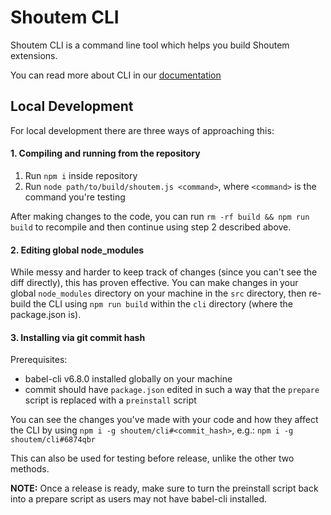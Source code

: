 # Shoutem CLI

Shoutem CLI is a command line tool which helps you build Shoutem extensions.

You can read more about CLI in our [documentation](http://shoutem.github.io/docs/extensions/reference/cli)

## Local Development

For local development there are three ways of approaching this:

#### 1. Compiling and running from the repository

1. Run `npm i` inside repository
2. Run `node path/to/build/shoutem.js <command>`, where `<command>` is the command you're testing

After making changes to the code, you can run `rm -rf build && npm run build` to recompile and then continue using step 2 described above.

#### 2. Editing global node_modules

While messy and harder to keep track of changes (since you can't see the diff directly), this has proven effective. You can make changes in your global `node_modules` directory on your machine in the `src` directory, then re-build the CLI using `npm run build` within the `cli` directory (where the package.json is).

#### 3. Installing via git commit hash

Prerequisites:
- babel-cli v6.8.0 installed globally on your machine
- commit should have `package.json` edited in such a way that the `prepare` script is replaced with a `preinstall` script

You can see the changes you've made with your code and how they affect the CLI by using `npm i -g shoutem/cli#<commit_hash>`, e.g.:
`npm i -g shoutem/cli#6874qbr`

This can also be used for testing before release, unlike the other two methods.

**NOTE:** Once a release is ready, make sure to turn the preinstall script back into a prepare script as users may not have babel-cli installed.
